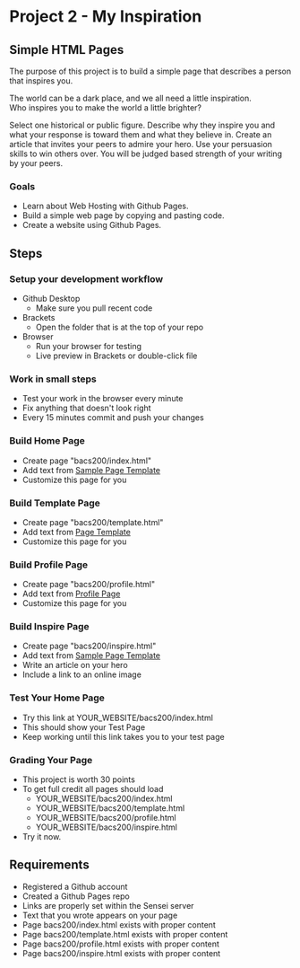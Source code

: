# Project 2 - My Inspiration

## Simple HTML Pages

The purpose of this project is to build a simple page that describes a 
person that inspires you.

The world can be a dark place, and we all need a little inspiration.  
Who inspires you to make
the world a little brighter?

Select one historical or public figure.
Describe why they inspire you and what your response is toward them and 
what they believe in.
Create an article that invites your peers to admire your hero.  Use your 
persuasion skills to
win others over.  You will be judged based strength of your writing by 
your peers. 


### Goals

* Learn about Web Hosting with Github Pages.
* Build a simple web page by copying and pasting code.
* Create a website using Github Pages.



## Steps

### Setup your development workflow
* Github Desktop
    * Make sure you pull recent code
* Brackets
    * Open the folder that is at the top of your repo
* Browser
    * Run your browser for testing
    * Live preview in Brackets or double-click file
    
    
### Work in small steps
* Test your work in the browser every minute
* Fix anything that doesn't look right
* Every 15 minutes commit and push your changes 


### Build Home Page
* Create page "bacs200/index.html"
* Add text from [Sample Page Template](https://mark-seaman.github.io/bacs200/index.html)
* Customize this page for you


### Build Template Page
* Create page "bacs200/template.html"
* Add text from [Page Template](https://mark-seaman.github.io/bacs200/template.html)
* Customize this page for you


### Build Profile Page
* Create page "bacs200/profile.html"
* Add text from [Profile Page](https://mark-seaman.github.io/bacs200/profile.html)
* Customize this page for you


### Build Inspire Page
* Create page "bacs200/inspire.html"
* Add text from [Sample Page Template](https://mark-seaman.github.io/bacs200/inspire.html)
* Write an article on your hero 
* Include a link to an online image


### Test Your Home Page
* Try this link at YOUR_WEBSITE/bacs200/index.html
* This should show your Test Page
* Keep working until this link takes you to your test page


### Grading Your Page 
* This project is worth 30 points
* To get full credit all pages should load 
    * YOUR_WEBSITE/bacs200/index.html
    * YOUR_WEBSITE/bacs200/template.html
    * YOUR_WEBSITE/bacs200/profile.html
    * YOUR_WEBSITE/bacs200/inspire.html
* Try it now.


## Requirements

* Registered a Github account
* Created a Github Pages repo
* Links are properly set within the Sensei server
* Text that you wrote appears on your page
* Page bacs200/index.html exists with proper content
* Page bacs200/template.html exists with proper content
* Page bacs200/profile.html exists with proper content
* Page bacs200/inspire.html exists with proper content

